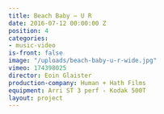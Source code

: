 ```yaml
---
title: Beach Baby — U R
date: 2016-07-12 00:00:00 Z
position: 4
categories:
- music-video
is-front: false
image: "/uploads/beach-baby-u-r-wide.jpg"
vimeo: 174398025
director: Eoin Glaister
production-company: Human + Hath Films
equipment: Arri ST 3 perf - Kodak 500T
layout: project
---
```


